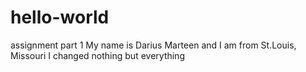 # hello-world
assignment part 1
My name is Darius Marteen and I am from St.Louis, Missouri
I changed nothing but everything
